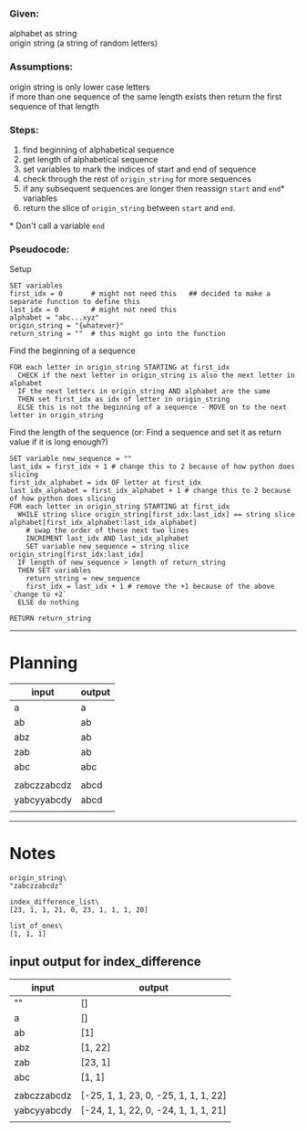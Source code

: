 
### Given:
alphabet as string\
origin string (a string of random letters)

### Assumptions:
origin string is only lower case letters\
if more than one sequence of the same length exists then return the first sequence of that length

### Steps:
1. find beginning of alphabetical sequence
1. get length of alphabetical sequence
1. set variables to mark the indices of start and end of sequence
1. check through the rest of `origin_string` for more sequences
1. if any subsequent sequences are longer then reassign `start` and `end`* variables
1. return the slice of `origin_string` between `start` and `end`.

\* Don't call a variable `end`

### Pseudocode:
Setup
```
SET variables
first_idx = 0       # might not need this   ## decided to make a separate function to define this
last_idx = 0        # might not need this
alphabet = "abc...xyz"
origin_string = "{whatever}"
return_string = ""  # this might go into the function
```

Find the beginning of a sequence
```
FOR each letter in origin_string STARTING at first_idx
  CHECK if the next letter in origin_string is also the next letter in alphabet
  IF the next letters in origin_string AND alphabet are the same
  THEN set first_idx as idx of letter in origin_string
  ELSE this is not the beginning of a sequence - MOVE on to the next letter in origin_string
```

Find the length of the sequence (or: Find a sequence and set it as return value if it is long enough?)
```
SET variable new_sequence = ""
last_idx = first_idx + 1 # change this to 2 because of how python does slicing
first_idx_alphabet = idx OF letter at first_idx
last_idx_alphabet = first_idx_alphabet + 1 # change this to 2 because of how python does slicing
FOR each letter in origin_string STARTING at first_idx
  WHILE string slice origin_string[first_idx:last_idx] == string slice alphabet[first_idx_alphabet:last_idx_alphabet]
    # swap the order of these next two lines
    INCREMENT last_idx AND last_idx_alphabet
    SET variable new_sequence = string slice origin_string[first_idx:last_idx]
  IF length of new_sequence > length of return_string
  THEN SET variables
    return_string = new_sequence
    first_idx = last_idx + 1 # remove the +1 because of the above `change to +2`
  ELSE do nothing

RETURN return_string
```
<hr>

# Planning

|input|output|
|---|---|
|a|a|
|ab|ab|
|abz|ab|
|zab|ab|
|abc|abc|
|||
|zabczzabcdz|abcd|
|yabcyyabcdy|abcd|
|||

<hr>

# Notes
```
origin_string\
"zabczzabcdz"

index_difference_list\
[23, 1, 1, 21, 0, 23, 1, 1, 1, 20]

list_of_ones\
[1, 1, 1]
```

## input output for index_difference

|input|output|
|---|---|
|""|[]|
|a|[]|
|ab|[1]|
|abz|[1, 22]|
|zab|[23, 1]|
|abc|[1, 1]|
|||
|zabczzabcdz|[-25, 1, 1, 23, 0, -25, 1, 1, 1, 22]|
|yabcyyabcdy|[-24, 1, 1, 22, 0, -24, 1, 1, 1, 21]|
|||
